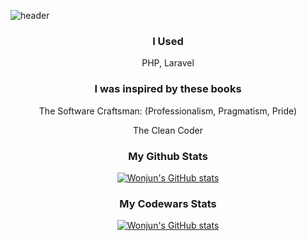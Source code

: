 ![header](https://capsule-render.vercel.app/api?type=slice&color=gradient&height=160&section=header&text=Hi!%20I%27m%20Wonjun!&fontAlign=50&fontAlignY=70&fontSize=90&fontColor=000000)

<h3 align="center"> I Used </h3>
<div align="center">
PHP, Laravel
</div>

<h3 align="center"> I was inspired by these books </h3>
<div align="center">
<p>The Software Craftsman: (Professionalism, Pragmatism, Pride)</p>
<p>The Clean Coder</p>
</div>

<h3 align="center">My Github Stats</h3>
<div align="center">
  
[![Wonjun's GitHub stats](https://github-readme-stats.vercel.app/api?username=wonjun3991&hide_title=true&show_icons=true&include_all_commits=true&disable_animations=true&theme=vue)](https://github.com/anuraghazra/github-readme-stats)
</div>

<h3 align="center">My Codewars Stats</h3>
<div align="center">
  
[![Wonjun's GitHub stats](https://www.codewars.com/users/wonjun3991/badges/large)](https://www.codewars.com/users/wonjun3991)
</div>
